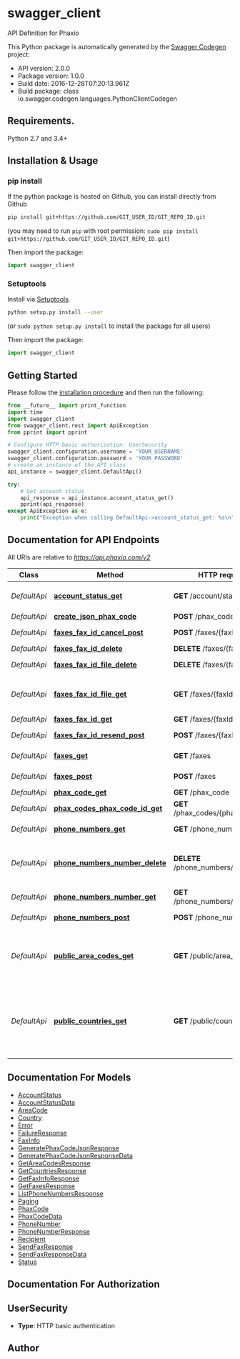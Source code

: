 # swagger_client
API Definition for Phaxio

This Python package is automatically generated by the [Swagger Codegen](https://github.com/swagger-api/swagger-codegen) project:

- API version: 2.0.0
- Package version: 1.0.0
- Build date: 2016-12-28T07:20:13.961Z
- Build package: class io.swagger.codegen.languages.PythonClientCodegen

## Requirements.

Python 2.7 and 3.4+

## Installation & Usage
### pip install

If the python package is hosted on Github, you can install directly from Github

```sh
pip install git+https://github.com/GIT_USER_ID/GIT_REPO_ID.git
```
(you may need to run `pip` with root permission: `sudo pip install git+https://github.com/GIT_USER_ID/GIT_REPO_ID.git`)

Then import the package:
```python
import swagger_client 
```

### Setuptools

Install via [Setuptools](http://pypi.python.org/pypi/setuptools).

```sh
python setup.py install --user
```
(or `sudo python setup.py install` to install the package for all users)

Then import the package:
```python
import swagger_client
```

## Getting Started

Please follow the [installation procedure](#installation--usage) and then run the following:

```python
from __future__ import print_function
import time
import swagger_client
from swagger_client.rest import ApiException
from pprint import pprint

# Configure HTTP basic authorization: UserSecurity
swagger_client.configuration.username = 'YOUR_USERNAME'
swagger_client.configuration.password = 'YOUR_PASSWORD'
# create an instance of the API class
api_instance = swagger_client.DefaultApi()

try:
    # Get account status
    api_response = api_instance.account_status_get()
    pprint(api_response)
except ApiException as e:
    print("Exception when calling DefaultApi->account_status_get: %s\n" % e)

```

## Documentation for API Endpoints

All URIs are relative to *https://api.phaxio.com/v2*

Class | Method | HTTP request | Description
------------ | ------------- | ------------- | -------------
*DefaultApi* | [**account_status_get**](docs/DefaultApi.md#account_status_get) | **GET** /account/status | Get account status
*DefaultApi* | [**create_json_phax_code**](docs/DefaultApi.md#create_json_phax_code) | **POST** /phax_codes | 
*DefaultApi* | [**faxes_fax_id_cancel_post**](docs/DefaultApi.md#faxes_fax_id_cancel_post) | **POST** /faxes/{faxId}/cancel | Cancel a Fax
*DefaultApi* | [**faxes_fax_id_delete**](docs/DefaultApi.md#faxes_fax_id_delete) | **DELETE** /faxes/{faxId} | Delete a fax
*DefaultApi* | [**faxes_fax_id_file_delete**](docs/DefaultApi.md#faxes_fax_id_file_delete) | **DELETE** /faxes/{faxId}/file | Delete a fax file
*DefaultApi* | [**faxes_fax_id_file_get**](docs/DefaultApi.md#faxes_fax_id_file_get) | **GET** /faxes/{faxId}/file | Get fax content file or thumbnail
*DefaultApi* | [**faxes_fax_id_get**](docs/DefaultApi.md#faxes_fax_id_get) | **GET** /faxes/{faxId} | Get Fax
*DefaultApi* | [**faxes_fax_id_resend_post**](docs/DefaultApi.md#faxes_fax_id_resend_post) | **POST** /faxes/{faxId}/resend | Resend a Fax
*DefaultApi* | [**faxes_get**](docs/DefaultApi.md#faxes_get) | **GET** /faxes | List faxes in date range
*DefaultApi* | [**faxes_post**](docs/DefaultApi.md#faxes_post) | **POST** /faxes | Create and Send a Fax
*DefaultApi* | [**phax_code_get**](docs/DefaultApi.md#phax_code_get) | **GET** /phax_code | 
*DefaultApi* | [**phax_codes_phax_code_id_get**](docs/DefaultApi.md#phax_codes_phax_code_id_get) | **GET** /phax_codes/{phax_code_id} | 
*DefaultApi* | [**phone_numbers_get**](docs/DefaultApi.md#phone_numbers_get) | **GET** /phone_numbers | List numbers
*DefaultApi* | [**phone_numbers_number_delete**](docs/DefaultApi.md#phone_numbers_number_delete) | **DELETE** /phone_numbers/{number} | Release a phone number you no longer need
*DefaultApi* | [**phone_numbers_number_get**](docs/DefaultApi.md#phone_numbers_number_get) | **GET** /phone_numbers/{number} | Get number info
*DefaultApi* | [**phone_numbers_post**](docs/DefaultApi.md#phone_numbers_post) | **POST** /phone_numbers | Provision a number
*DefaultApi* | [**public_area_codes_get**](docs/DefaultApi.md#public_area_codes_get) | **GET** /public/area_codes | List area codes available for purchasing numbers
*DefaultApi* | [**public_countries_get**](docs/DefaultApi.md#public_countries_get) | **GET** /public/countries | Returns a list of supported countries for sending and receiving faxes


## Documentation For Models

 - [AccountStatus](docs/AccountStatus.md)
 - [AccountStatusData](docs/AccountStatusData.md)
 - [AreaCode](docs/AreaCode.md)
 - [Country](docs/Country.md)
 - [Error](docs/Error.md)
 - [FailureResponse](docs/FailureResponse.md)
 - [FaxInfo](docs/FaxInfo.md)
 - [GeneratePhaxCodeJsonResponse](docs/GeneratePhaxCodeJsonResponse.md)
 - [GeneratePhaxCodeJsonResponseData](docs/GeneratePhaxCodeJsonResponseData.md)
 - [GetAreaCodesResponse](docs/GetAreaCodesResponse.md)
 - [GetCountriesResponse](docs/GetCountriesResponse.md)
 - [GetFaxInfoResponse](docs/GetFaxInfoResponse.md)
 - [GetFaxesResponse](docs/GetFaxesResponse.md)
 - [ListPhoneNumbersResponse](docs/ListPhoneNumbersResponse.md)
 - [Paging](docs/Paging.md)
 - [PhaxCode](docs/PhaxCode.md)
 - [PhaxCodeData](docs/PhaxCodeData.md)
 - [PhoneNumber](docs/PhoneNumber.md)
 - [PhoneNumberResponse](docs/PhoneNumberResponse.md)
 - [Recipient](docs/Recipient.md)
 - [SendFaxResponse](docs/SendFaxResponse.md)
 - [SendFaxResponseData](docs/SendFaxResponseData.md)
 - [Status](docs/Status.md)


## Documentation For Authorization


## UserSecurity

- **Type**: HTTP basic authentication


## Author



